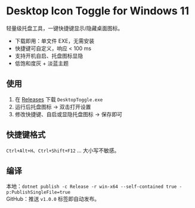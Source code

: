 # Desktop Icon Toggle for Windows 11

轻量级托盘工具，一键快捷键显示/隐藏桌面图标。

- 下载即用：单文件 EXE，无需安装  
- 快捷键可自定义，响应 < 100 ms  
- 支持开机自启、托盘图标显隐  
- 低饱和度灰 + 淡蓝主题  

## 使用
1. 在 [Releases](https://github.com/你的用户名/DesktopToggle/releases) 下载 `DesktopToggle.exe`  
2. 运行后托盘图标 → 双击打开设置  
3. 修改快捷键、自启或显隐托盘图标 → 保存即可

## 快捷键格式
`Ctrl+Alt+H`、`Ctrl+Shift+F12` … 大小写不敏感。

## 编译
本地：`dotnet publish -c Release -r win-x64 --self-contained true -p:PublishSingleFile=true`  
GitHub：推送 `v1.0.0` 标签即自动发布。
